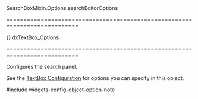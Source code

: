 <!--id-->SearchBoxMixin.Options.searchEditorOptions<!--/id-->
===========================================================================
<!--default-->{}<!--/default-->
<!--type-->dxTextBox_Options<!--/type-->
===========================================================================

<!--shortDescription-->
Configures the search panel.
<!--/shortDescription-->

<!--fullDescription-->
See the [TextBox Configuration](/Documentation/ApiReference/UI_Widgets/dxTextBox/Configuration/) for options you can specify in this object.

#include widgets-config-object-option-note
<!--/fullDescription-->